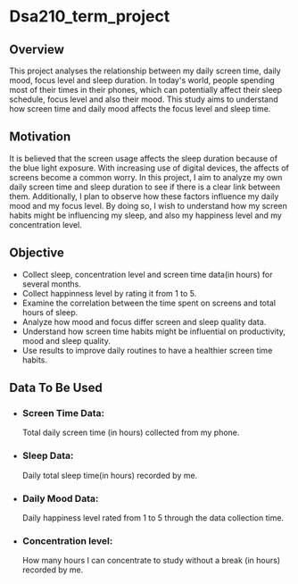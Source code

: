 # Dsa210_term_project
## Overview 
This project analyses the relationship between my daily screen time, daily mood, focus level and sleep duration. In today's world, people spending most of their times in their phones, which can potentially affect their sleep schedule, focus level and also their mood. This study aims to understand how screen time and daily mood affects the focus level and sleep time. 
## Motivation
It is believed that the screen usage affects the sleep duration because of the blue light exposure. With increasing use of digital devices, the affects of screens become a common worry.  In this project, I aim to analyze my own daily screen time and sleep duration to see if there is a clear link between them. Additionally, I plan to observe how these factors influence my daily mood and my focus level. By doing so, I wish to understand how my screen habits might be influencing my sleep, and also my happiness level and my concentration level. 
## Objective
- Collect sleep, concentration level and screen time data(in hours) for several months.
- Collect happinness level by rating it from 1 to 5.  
- Examine the correlation between the time spent on screens and total hours of sleep.
- Analyze how mood and focus differ screen and sleep quality data.
- Understand how screen time habits might be influential on productivity, mood and sleep quality.
- Use results to improve daily routines to have a healthier screen time habits.
## Data To Be Used
- ### Screen Time Data:
  Total daily screen time (in hours) collected from my phone.
- ### Sleep Data:
  Daily total sleep time(in hours) recorded by me.
- ### Daily Mood Data:
  Daily happiness level rated from 1 to 5 through the data collection time.
- ### Concentration level:
  How many hours I can concentrate to study without a break (in hours) recorded by me.
  

